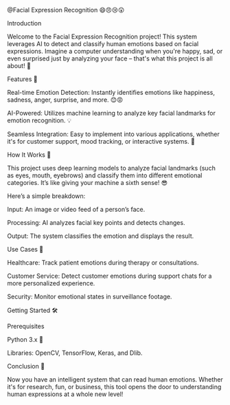@Facial Expression Recognition 😄😠😢😲

Introduction

Welcome to the Facial Expression Recognition project! This system leverages AI to detect and classify human emotions based on facial expressions. Imagine a computer understanding when you're happy, sad, or even surprised just by analyzing your face – that's what this project is all about! 🎯

Features 🚀

Real-time Emotion Detection: Instantly identifies emotions like happiness, sadness, anger, surprise, and more. 😊😡

AI-Powered: Utilizes machine learning to analyze key facial landmarks for emotion recognition. 💡

Seamless Integration: Easy to implement into various applications, whether it's for customer support, mood tracking, or interactive systems. 🤖

How It Works 🧠

This project uses deep learning models to analyze facial landmarks (such as eyes, mouth, eyebrows) and classify them into different emotional categories. It’s like giving your machine a sixth sense! 😎

Here’s a simple breakdown:

Input: An image or video feed of a person’s face.

Processing: AI analyzes facial key points and detects changes.

Output: The system classifies the emotion and displays the result.

Use Cases 🎯

Healthcare: Track patient emotions during therapy or consultations.

Customer Service: Detect customer emotions during support chats for a more personalized experience.

Security: Monitor emotional states in surveillance footage.

Getting Started 🛠️

Prerequisites

Python 3.x 🐍

Libraries: OpenCV, TensorFlow, Keras, and Dlib.


Conclusion 🎉

Now you have an intelligent system that can read human emotions. Whether it's for research, fun, or business, this tool opens the door to understanding human expressions at a whole new level!

